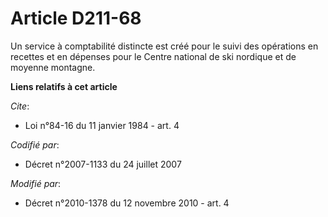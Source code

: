 # Article D211-68

Un service à comptabilité distincte est créé pour le suivi des opérations en recettes et en dépenses pour le Centre national
de ski nordique et de moyenne montagne.

**Liens relatifs à cet article**

_Cite_:

  - Loi n°84-16 du 11 janvier 1984 - art. 4

_Codifié par_:

  - Décret n°2007-1133 du 24 juillet 2007

_Modifié par_:

  - Décret n°2010-1378 du 12 novembre 2010 - art. 4
